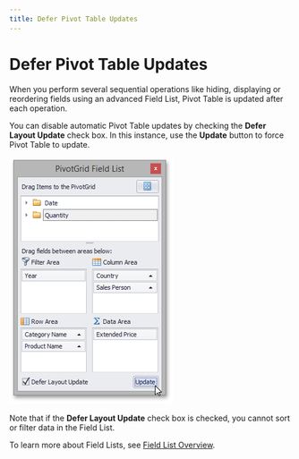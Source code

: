 ```yaml
---
title: Defer Pivot Table Updates
---
```

# Defer Pivot Table Updates
When you perform several sequential operations like hiding, displaying or reordering fields using an advanced Field List, Pivot Table is updated after each operation.

You can disable automatic Pivot Table updates by checking the **Defer Layout Update** check box. In this instance, use the **Update** button to force Pivot Table to update.

![EU_XtraPivotGrid_FieldListDeferUpdates](../../../images/Img13530.png)

Note that if the **Defer Layout Update** check box is checked, you cannot sort or filter data in the Field List.

To learn more about Field Lists, see [Field List Overview](../../../../interface-elements-for-desktop/articles/pivot-table/field-list-overview.md).